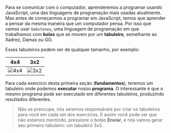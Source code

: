 Para se comunicar com o computador, aprenderemos a programar usando JavaScript, uma das linguagens de programação mais usadas atualmente. Mas antes de começarmos a programar em JavaScript, temos que aprender a pensar da mesma maneira que um computador pensa. Por isso que vamos usar `Gobstones`, uma linguagem de programação em que trabalhamos com  **bolas** que se movem por um **tabuleiro**, semelhante ao Xadrez, Damas ou GO.

Esses tabuleiros podem ser de qualquer tamanho, por exemplo:

| 4x4 | 3x2 |
|:---:|:---:|
|![4x4](https://raw.githubusercontent.com/sagrado-corazon-alcal/mumuki-fundamentos-gobstones-guia-1-primeros-programas/master/4x4.png)|![3x2](https://raw.githubusercontent.com/sagrado-corazon-alcal/mumuki-fundamentos-gobstones-guia-1-primeros-programas/master/3x2.png)|

Para cada exercício desta primeira seção (**fundamentos**), teremos um tabuleiro onde podemos **executar** nosso **programa**. O interessante é que o mesmo programa pode ser executado em diferentes tabuleiros, produzindo resultados diferentes.

> Não se preocupe, nós seremos responsáveis por criar os tabuleiros para você em cada um dos exercícios. E assim você pode ver que não estamos mentindo, pressione o botão **Enviar**, e nós vamos gerar seu primeiro tabuleiro: um tabuleiro 3x3.
